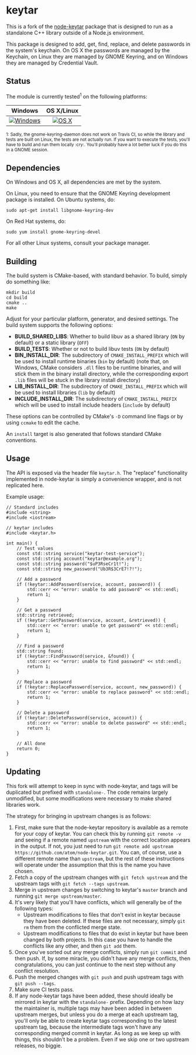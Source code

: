 # keytar

This is a fork of the [node-keytar](https://github.com/atom/node-keytar) package
that is designed to run as a standalone C++ library outside of a Node.js
environment.  

This package is designed to add, get, find, replace, and delete passwords in the
system's keychain.  On OS X the passwords are managed by the Keychain, on Linux
they are managed by GNOME Keyring, and on Windows they are managed by Credential
Vault.


## Status

The module is currently tested<sup>1</sup> on the following platforms:

| Windows                           | OS X/Linux                             |
| :-------------------------------: | :------------------------------------: |
| [![Windows][win-badge]][win-link] | [![OS X][osx-lin-badge]][osx-lin-link] |

[win-badge]: https://ci.appveyor.com/api/projects/status/8ck7jhmx0p2d8qcn/branch/master?svg=true "AppVeyor build status"
[win-link]:  https://ci.appveyor.com/project/havoc-io/keytar/branch/master "AppVeyor build status"
[osx-lin-badge]: https://travis-ci.org/havoc-io/keytar.svg?branch=master "Travis CI build status"
[osx-lin-link]:  https://travis-ci.org/havoc-io/keytar "Travis CI build status"

<sup>
1: Sadly, the gnome-keyring-daemon does not work on Travis CI, so while the
library and tests are built on Linux, the tests are not actually run.  If you
want to execute the tests, you'll have to build and run them locally :cry:.
You'll probably have a lot better luck if you do this in a GNOME session.
</sup>


## Dependencies

On Windows and OS X, all dependencies are met by the system.

On Linux, you need to ensure that the GNOME Keyring development package is
installed.  On Ubuntu systems, do:

    sudo apt-get install libgnome-keyring-dev

On Red Hat systems, do:

    sudo yum install gnome-keyring-devel

For all other Linux systems, consult your package manager.


## Building

The build system is CMake-based, with standard behavior.  To build, simply do
something like:

    mkdir build
    cd build
    cmake ..
    make

Adjust for your particular platform, generator, and desired settings.  The build
system supports the following options:

- **BUILD_SHARED_LIBS**: Whether to build libuv as a shared library (`ON` by
  default) or a static library (`OFF`)
- **BUILD_TESTS**: Whether or not to build libuv tests (`ON` by default)
- **BIN_INSTALL_DIR**: The subdirectory of `CMAKE_INSTALL_PREFIX` which will be
  used to install runtime binaries (`bin` by default) (note that, on Windows,
  CMake considers `.dll` files to be runtime binaries, and will stick them in
  the binary install directory, while the corresponding export `.lib` files will
  be stuck in the library install directory)
- **LIB_INSTALL_DIR**: The subdirectory of `CMAKE_INSTALL_PREFIX` which will be
  used to install libraries (`lib` by default)
- **INCLUDE_INSTALL_DIR**: The subdirectory of `CMAKE_INSTALL_PREFIX` which will
  be used to install include headers (`include` by default)

These options can be controlled by CMake's `-D` command line flags or by using
`ccmake` to edit the cache.

An `install` target is also generated that follows standard CMake conventions.


## Usage

The API is exposed via the header file `keytar.h`.  The "replace" functionality
implemented in node-keytar is simply a convenience wrapper, and is not
replicated here.

Example usage:

    // Standard includes
    #include <string>
    #include <iostream>

    // keytar includes
    #include <keytar.h>

    int main() {
        // Test values
        const std::string service("keytar-test-service");
        const std::string account("keytar@example.org");
        const std::string password("$uP3RseCr1t!");
        const std::string new_password("Ub3R$3CrE7!?!");

        // Add a password
        if (!keytar::AddPassword(service, account, password)) {
            std::cerr << "error: unable to add password" << std::endl;
            return 1;
        }

        // Get a password
        std::string retrieved;
        if (!keytar::GetPassword(service, account, &retrieved)) {
            std::cerr << "error: unable to get password" << std::endl;
            return 1;
        }

        // Find a password
        std::string found;
        if (!keytar::FindPassword(service, &found)) {
            std::cerr << "error: unable to find password" << std::endl;
            return 1;
        }

        // Replace a password
        if (!keytar::ReplacePassword(service, account, new_password)) {
            std::cerr << "error: unable to replace password" << std::endl;
            return 1;
        }

        // Delete a password
        if (!keytar::DeletePassword(service, account)) {
            std::cerr << "error: unable to delete password" << std::endl;
            return 1;
        }

        // All done
        return 0;
    }


## Updating

This fork will attempt to keep in sync with node-keytar, and tags will be
duplicated but prefixed with `standalone-`.  The code remains largely
unmodified, but some modifications were necessary to make shared libraries work.

The strategy for bringing in upstream changes is as follows:

1. First, make sure that the node-keytar repository is available as a remote for
   your copy of keytar.  You can check this by running `git remote -v` and
   seeing if a remote named `upstream` with the correct location appears in the
   output.  If not, you just need to run
   `git remote add upstream https://github.com/atom/node-keytar.git`.  You can,
   of course, use a different remote name than `upstream`, but the rest of these
   instructions will operate under the assumption that this is the name you have
   chosen.
2. Fetch a copy of the upstream changes with `git fetch upstream` and the
   upstream tags with `git fetch --tags upstream`.
3. Merge in upstream changes by switching to keytar's `master` branch and
   running `git merge upstream/master`.
3. It's very likely that you'll have conflicts, which will generally be of the
   following types:
   - Upstream modifications to files that don't exist in keytar because they
     have been deleted.  If these files are not necessary, simply `git rm` them
     from the conflicted merge state.
   - Upstream modifications to files that do exist in keytar but have been
     changed by both projects.  In this case you have to handle the conflicts
     like any other, and then `git add` them.
4. Once you've sorted out any merge conflicts, simply run `git commit` and then
   push.  If, by some miracle, you didn't have any merge conflicts, then
   congratulations, you can just continue to the next step without any conflict
   resolution.
5. Push the merged changes with `git push` and push upstream tags with
   `git push --tags`.
6. Make sure CI tests pass.
7. If any node-keytar tags have been added, these should ideally be mirrored in
   keytar with the `standalone-` prefix.  Depending on how lazy the maintainer
   is, multiple tags may have been added in between upstream merges, but unless
   you do a merge at each upstream tag, you'll only be able to create keytar
   tags corresponding to the latest upstream tag, because the intermediate tags
   won't have any corresponding merged commit in keytar.  As long as we keep up
   with things, this shouldn't be a problem.  Even if we skip one or two
   upstream releases, no biggie.
